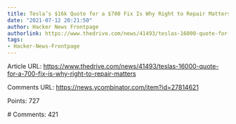 ```yaml
---
title: Tesla’s $16k Quote for a $700 Fix Is Why Right to Repair Matters
date: "2021-07-12 20:21:50"
author: Hacker News Frontpage
authorlink: https://www.thedrive.com/news/41493/teslas-16000-quote-for-a-700-fix-is-why-right-to-repair-matters
tags:
- Hacker-News-Frontpage
---
```


<p>Article URL: <a href="https://www.thedrive.com/news/41493/teslas-16000-quote-for-a-700-fix-is-why-right-to-repair-matters">https://www.thedrive.com/news/41493/teslas-16000-quote-for-a-700-fix-is-why-right-to-repair-matters</a></p>
<p>Comments URL: <a href="https://news.ycombinator.com/item?id=27814621">https://news.ycombinator.com/item?id=27814621</a></p>
<p>Points: 727</p>
<p># Comments: 421</p>
